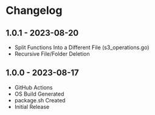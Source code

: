 # Changelog

## 1.0.1 - 2023-08-20
* Split Functions Into a Different File (s3_operations.go)
* Recursive File/Folder Deletion

## 1.0.0 - 2023-08-17
* GitHub Actions
* OS Build Generated
* package.sh Created
* Initial Release
